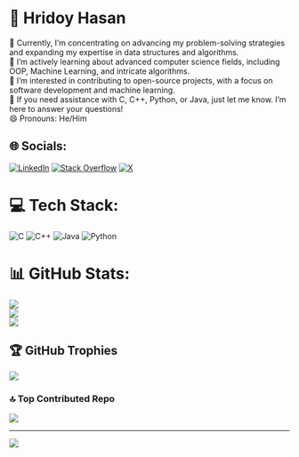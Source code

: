 # 💫 Hridoy Hasan
🔭 Currently, I’m concentrating on advancing my problem-solving strategies and expanding my expertise in data structures and algorithms.<br>🌱 I’m actively learning about advanced computer science fields, including OOP, Machine Learning, and intricate algorithms.<br>👯 I’m interested in contributing to open-source projects, with a focus on software development and machine learning.<br>💬 If you need assistance with C, C++, Python, or Java, just let me know. I’m here to answer your questions!<br>😄 Pronouns: He/Him


## 🌐 Socials:
[![LinkedIn](https://img.shields.io/badge/LinkedIn-%230077B5.svg?logo=linkedin&logoColor=white)](https://linkedin.com/in/hridoyhasan) [![Stack Overflow](https://img.shields.io/badge/-Stackoverflow-FE7A16?logo=stack-overflow&logoColor=white)](https://stackoverflow.com/users/https://stackoverflow.com/users/26552781/hridoy) [![X](https://img.shields.io/badge/X-black.svg?logo=X&logoColor=white)](https://x.com/hridooy_nasah) 

# 💻 Tech Stack:
![C](https://img.shields.io/badge/c-%2300599C.svg?style=plastic&logo=c&logoColor=white) ![C++](https://img.shields.io/badge/c++-%2300599C.svg?style=plastic&logo=c%2B%2B&logoColor=white) ![Java](https://img.shields.io/badge/java-%23ED8B00.svg?style=plastic&logo=openjdk&logoColor=white) ![Python](https://img.shields.io/badge/python-3670A0?style=plastic&logo=python&logoColor=ffdd54)
# 📊 GitHub Stats:
![](https://github-readme-stats.vercel.app/api?username=hridoynasah&theme=prussian&hide_border=false&include_all_commits=true&count_private=true)<br/>
![](https://github-readme-streak-stats.herokuapp.com/?user=hridoynasah&theme=prussian&hide_border=false)<br/>
![](https://github-readme-stats.vercel.app/api/top-langs/?username=hridoynasah&theme=prussian&hide_border=false&include_all_commits=true&count_private=true&layout=compact)

## 🏆 GitHub Trophies
![](https://github-profile-trophy.vercel.app/?username=hridoynasah&theme=prussian&no-frame=false&no-bg=false&margin-w=4)

### 🔝 Top Contributed Repo
![](https://github-contributor-stats.vercel.app/api?username=hridoynasah&limit=5&theme=prussian&combine_all_yearly_contributions=true)

---
[![](https://visitcount.itsvg.in/api?id=hridoynasah&icon=0&color=0)](https://visitcount.itsvg.in)

<!-- Proudly created with GPRM ( https://gprm.itsvg.in ) -->
